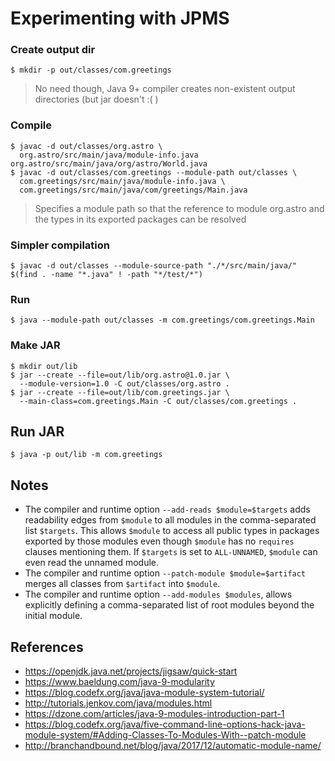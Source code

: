 Experimenting with JPMS
===

### Create output dir
```
$ mkdir -p out/classes/com.greetings
```
> No need though, Java 9+ compiler creates non-existent output directories (but jar doesn't :( )

### Compile
```
$ javac -d out/classes/org.astro \
  org.astro/src/main/java/module-info.java org.astro/src/main/java/org/astro/World.java
$ javac -d out/classes/com.greetings --module-path out/classes \
  com.greetings/src/main/java/module-info.java \
  com.greetings/src/main/java/com/greetings/Main.java
```
> Specifies a module path so that the reference to module org.astro and the types in its exported packages can be resolved

### Simpler compilation
```
$ javac -d out/classes --module-source-path "./*/src/main/java/" $(find . -name "*.java" ! -path "*/test/*")
```

### Run
```
$ java --module-path out/classes -m com.greetings/com.greetings.Main
```

### Make JAR
```
$ mkdir out/lib
$ jar --create --file=out/lib/org.astro@1.0.jar \
  --module-version=1.0 -C out/classes/org.astro .
$ jar --create --file=out/lib/com.greetings.jar \
  --main-class=com.greetings.Main -C out/classes/com.greetings .
```

## Run JAR
```
$ java -p out/lib -m com.greetings
```

## Notes
* The compiler and runtime option `--add-reads $module=$targets` adds readability edges from `$module` to all modules
in the comma-separated list `$targets`. This allows `$module` to access all public types in packages exported by
those modules even though `$module` has no `requires` clauses mentioning them. If `$targets` is set to `ALL-UNNAMED`,
`$module` can even read the unnamed module.
* The compiler and runtime option `--patch-module $module=$artifact` merges all classes from `$artifact` into `$module`.
* The compiler and runtime option `--add-modules $modules`, allows explicitly defining a comma-separated
list of root modules beyond the initial module.

## References
* https://openjdk.java.net/projects/jigsaw/quick-start
* https://www.baeldung.com/java-9-modularity
* https://blog.codefx.org/java/java-module-system-tutorial/
* http://tutorials.jenkov.com/java/modules.html
* https://dzone.com/articles/java-9-modules-introduction-part-1
* https://blog.codefx.org/java/five-command-line-options-hack-java-module-system/#Adding-Classes-To-Modules-With--patch-module
* http://branchandbound.net/blog/java/2017/12/automatic-module-name/


